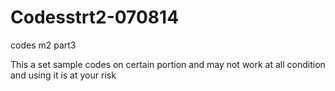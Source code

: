 Codesstrt2-070814
=================

codes m2 part3

This a set sample codes on certain portion and may not work at all condition and using it is at your risk
